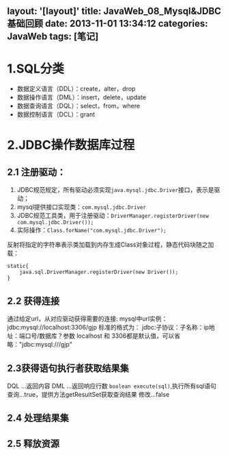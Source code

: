 layout: '[layout]'
title: JavaWeb_08_Mysql&JDBC基础回顾
date: 2013-11-01 13:34:12
categories: JavaWeb
tags: [笔记]
---
# 1.SQL分类
- 数据定义语言（DDL）：create，alter，drop
- 数据操作语言（DML）：insert，delete，update
- 数据查询语言（DQL）：select，from，where
- 数据控制语言（DCL）：grant
# 2.JDBC操作数据库过程
## 2.1 注册驱动：
1. JDBC规范规定，所有驱动必须实现`java.mysql.jdbc.Driver`接口，表示是驱动；
2. mysql提供接口实现类：`com.mysql.jdbc.Driver`
3. JDBC规范工具类，用于注册驱动：`DriverManager.registerDriver(new com.mysql.jdbc.Driver());`
4. 实际操作：`Class.forName("com.mysql.jdbc.Driver");`
<!--more-->
反射将指定的字符串表示类加载到内存生成Class对象过程，静态代码块随之加载：

```
static{
	java.sql.DriverManager.registerDriver(new Driver());
}
```

## 2.2 获得连接
通过给定url，从对应驱动获得需要的连接:
mysql中url实例： jdbc:mysql://localhost:3306/gjp
标准的格式为：  jdbc:子协议：子名称：ip地址：端口号/数据库？参数
localhost 和 3306都是默认值，可以省略："jdbc:mysql:///gjp"


## 2.3获得语句执行者获取结果集
DQL ...返回内容
DML ...返回响应行数
`boolean execute(sql)`,执行所有sql语句
查询...true，提供方法getResultSet获取查询结果
修改...false

## 2.4 处理结果集

## 2.5 释放资源

